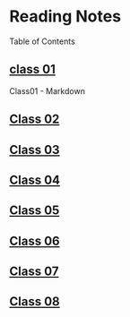 # Reading Notes

Table of Contents

## [class 01](/reading-notes-/102/Class01/)

Class01 - Markdown

## [Class 02](/reading-notes-/102/Class02/)

## [Class 03](/reading-notes/102/Class03/)

## [Class 04](/reading-notes-/102/Class04/)

## [Class 05](/reading-notes-/102/Class05/)

## [Class 06](/reading-notes-/102/Class06/)

## [Class 07](/reading-notes-/102/Class07/)

## [Class 08](/reading-notes-/102/Class08/)
